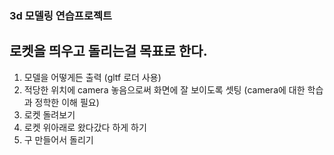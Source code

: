 ### 3d 모델링 연습프로젝트

## 로켓을 띄우고 돌리는걸 목표로 한다.

1. 모델을 어떻게든 출력 (gltf 로더 사용)
2. 적당한 위치에 camera 놓음으로써 화면에 잘 보이도록 셋팅 (camera에 대한 학습과 정학한 이해 필요)
3. 로켓 돌려보기
4. 로켓 위아래로 왔다갔다 하게 하기
5. 구 만들어서 돌리기
